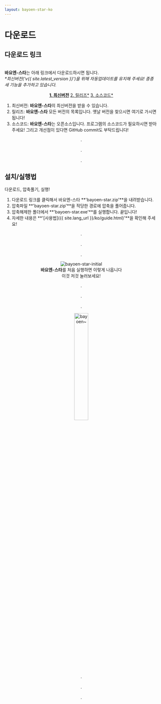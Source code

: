 ```yaml
---
layout: bayoen-star-ko
---
```


# 다운로드

## 다운로드 링크
<br/> **바요엔-스타**는 아래 링크에서 다운로드하시면 됩니다.
<br/><i>*최신버전('v{{ site.latest_version }}')을 위해 자동업데이트를 유지해 주세요! 종종 새 기능을 추가하고 있습니다.</i>

<p align="center">
    <a href="https://github.com/bayoen/bayoen-star-exe/releases/download/{{ site.latest_version }}/bayoen-star.zip" class="in-glow-btn"><strong>1. 최신버전</strong></a>
    <a href="https://github.com/bayoen/bayoen-star-exe/releases" target="_blank" class="in-btn">2. 릴리즈*</a>
    <a href="https://github.com/bayoen/bayoen-star-exe" target="_blank" class="in-btn">3. 소스코드*</a>
</p>

1. 최신버전: **바요엔-스타**의 최신버전을 받을 수 있습니다.    
2. 릴리즈: **바요엔-스타** 모든 버전의 목록입니다. 옛날 버전을 찾으시면 여기로 가시면 됩니다!
3. 소스코드: **바요엔-스타**는 오픈소스입니다. 프로그램의 소스코드가 필요하시면 받아주세요! 그리고 개선점이 있다면 GitHub commit도 부탁드립니다!

<p align="center">
.<br/><br/>
.<br/><br/>
.
</p>

## 설치/실행법

다운로드, 압축풀기, 실행!

1. 다운로드 링크를 클릭해서 바요엔-스타 **'bayoen-star.zip'**을 내려받습니다.
2. 압축파일 **'bayoen-star.zip'**을 적당한 경로에 압축을 풀어줍니다.
3. 압축해제한 폴더에서 **'bayoen-star.exe'**를 실행합니다. 끝입니다!
4. 자세한 내용은 **'[사용법]({{ site.lang_url }}/ko/guide.html)'**을 확인해 주세요!

<p align="center">
.<br/><br/>
.<br/><br/>
.
</p>

<p align="center">
    <img src="{{ site.lang_url }}/res/bayoen-star-initial.png" class="shadow-box" alt="bayoen-star-initial"/>
    <br/><span><strong>바요엔-스타</strong>를 처음 실행하면 이렇게 나옵니다</span>
    <br/><span>이것 저것 눌러보세요!</span>
</p>

<p align="center">
.<br/><br/>
.<br/><br/>
.
</p>

<p align="center">
   <img src="{{ site.lang_url }}/res/tumblr_inline_pippx0Drpp1rg6qfd_1280.png" class="box" width="30%" alt="bayoen~"/>
</p>

<p align="center">
.<br/><br/>
.<br/><br/>
.
</p>